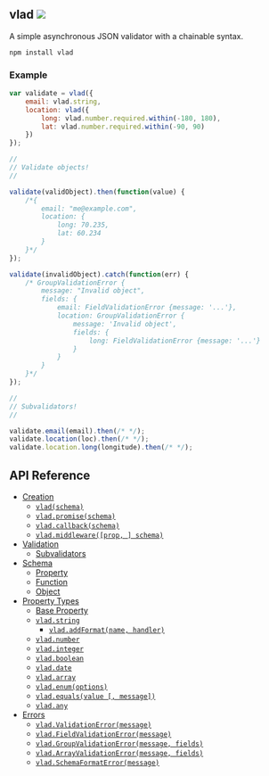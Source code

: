 vlad ![](https://travis-ci.org/nickclaw/vlad.svg)
------------------
A simple asynchronous JSON validator with a chainable syntax.

    npm install vlad

### Example

```javascript
var validate = vlad({
    email: vlad.string,
    location: vlad({
        long: vlad.number.required.within(-180, 180),
        lat: vlad.number.required.within(-90, 90)
    })
});

//
// Validate objects!
//

validate(validObject).then(function(value) {
    /*{
        email: "me@example.com",
        location: {
            long: 70.235,
            lat: 60.234
        }
    }*/
});

validate(invalidObject).catch(function(err) {
    /* GroupValidationError {
        message: "Invalid object",
        fields: {
            email: FieldValidationError {message: '...'},
            location: GroupValidationError {
                message: 'Invalid object',
                fields: {
                    long: FieldValidationError {message: '...'}
                }
            }
        }
    }*/
});

//
// Subvalidators!
//

validate.email(email).then(/* */);
validate.location(loc).then(/* */);
validate.location.long(longitude).then(/* */);

```

## API Reference
- [Creation](API.md#creation)
    - [`vlad(schema)`](API.md#vladschema---functionvalue)
    - [`vlad.promise(schema)`](API.md#vladpromiseschema---functionvalue)
    - [`vlad.callback(schema)`](API.md#vladcallbackschema---functionvalue-callback)
    - [`vlad.middleware([prop, ] schema)`](API.md#vladmiddlewareprop-schema---function-req-res-next)
- [Validation](API.md#validation)
    - [Subvalidators](API.md#subvalidators)
- [Schema](API.md#schema)
    - [Property](API.md#property)
    - [Function](API.md#function)
    - [Object](API.md#object)
- [Property Types](API.md#property-types)
    - [Base Property](API.md#base-property)
    - [`vlad.string`](API.md#vladstring)
        - [`vlad.addFormat(name, handler)`](API.md#vladaddformatname-handler)
    - [`vlad.number`](API.md#vladnumber)
    - [`vlad.integer`](API.md#vladinteger)
    - [`vlad.boolean`](API.md#vladboolean)
    - [`vlad.date`](API.md#vladdate)
    - [`vlad.array`](API.md#vladarray)
    - [`vlad.enum(options)`](API.md#vladenumoptions)
    - [`vlad.equals(value [, message])`](API.md#vladequalsvalue--message)
    - [`vlad.any`](API.md#vladany)
- [Errors](API.md#errors)
    - [`vlad.ValidationError(message)`](API.md#vladvalidationerrormessage)
    - [`vlad.FieldValidationError(message)`](API.md#vladfieldvalidationerrormessage)
    - [`vlad.GroupValidationError(message, fields)`](API.md#vladgroupvalidationerrormessage-fields)
    - [`vlad.ArrayValidationError(message, fields)`](API.md#vladarrayvalidationerrormessage-fields)
    - [`vlad.SchemaFormatError(message)`](API.md#vladschemaformaterrormessage)
